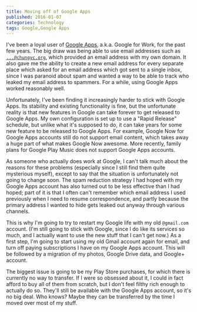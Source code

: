 ```yaml
---
title: Moving off of Google Apps
published: 2016-01-07
categories: Technology
tags: Google,Google Apps
---
```


I've been a loyal user of <a href="http://apps.google.com">Google Apps</a>,
a.k.a. Google for Work, for the past few years.
The big draw was being able to use email addresses such as <code>...@chungyc.org</code>,
which provided an email address with my own domain.
It also gave me the ability to create a new email address for every separate place
which asked for an email address which got sent to a single inbox,
since I was paranoid about spam and wanted a way to be able
to track who leaked my email address to spammers.
For a while, using Google Apps worked reasonably well.

<!--more-->

Unfortunately, I've been finding it increasingly harder to stick with Google Apps.  Its
stability and existing functionality is fine, but the unfortunate reality is that new
features in Google can take forever to get released to Google Apps.  My own configuration
is set up to use a "Rapid Release" schedule, but unlike what it's supposed to do, it can
take years for some new feature to be released to Google Apps.  For example, Google Now
for Google Apps accounts still do not support email content, which takes away a huge part
of what makes Google Now awesome.  More recently, family plans for Google Play Music does
not support Google Apps accounts.

As someone who actually does work at Google, I can't talk much about the reasons for these
problems (especially since I still find them quite mysterious myself), except to say that
the situation is unfortunately not going to change soon.  The spam reduction strategy I
had hoped with my Google Apps account has also turned out to be less effective than I had
hoped; part of it is that I often can't remember which email address I used previously
when I need to resume correspondence, and partly because the primary address I wanted to
hide gets leaked out anyway through various channels.

This is why I'm going to try to restart my Google life with my old <code>@gmail.com</code>
account.  (I'm still going to stick with Google, since I do like its services so much, and
I actually want to use the new stuff that I can't get now.)  As a first step, I'm going to
start using my old Gmail account again for email, and turn off paying subscriptions I have
on my Google Apps account.  This will be followed by a migration of my photos, Google
Drive data, and Google+ account.

The biggest issue is going to be my Play Store purchases, for which there is currently no
way to transfer.  If I were so obsessed about it, I could in fact afford to buy all of
them from scratch, but I don't feel filthy rich enough to actually do so.  They'll still
be available with the Google Apps account, so it's no big deal.  Who knows?  Maybe they
can be transferred by the time I moved over most of my stuff.
